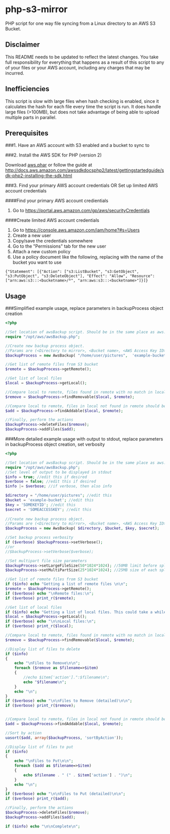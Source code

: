 php-s3-mirror
=============

PHP script for one way file syncing from a Linux directory to an AWS S3 Bucket. 

Disclaimer
-----------
This README needs to be updated to reflect the latest changes. 
You take full responsibility for everything that happens as a result of this script to any of your files or your AWS account, including any charges that may be incurred.

Inefficiencies
--------------
This script is slow with large files when hash checking is enabled, since it calculates the hash for each file every time the script is run. It does handle large files (>100MB), but does not take advantage of being able to upload multiple parts in parallel. 

Prerequisites
-------------

###1. Have an AWS account with S3 enabled and a bucket to sync to

###2. Install the AWS SDK for PHP (version 2)

Download [aws.phar](http://pear.amazonwebservices.com/get/aws.phar)  or follow the guide at http://docs.aws.amazon.com/awssdkdocsphp2/latest/gettingstartedguide/sdk-php2-installing-the-sdk.html

###3. Find your primary AWS account credentials OR Set up limited AWS account credentials

####Find your primary AWS account credientials
1. Go to https://portal.aws.amazon.com/gp/aws/securityCredentials

####Create limited AWS account credentials
1. Go to https://console.aws.amazon.com/iam/home?#s=Users
2. Create a new user
3. Copy/save the credentials somewhere
4. Go to the "Permissions" tab for the new user
5. Attach a new custom policy
6. Use a policy document like the following, replacing <bucketname> with the name of the bucket you want to use
```
{"Statement": [{"Action": ["s3:ListBucket", "s3:GetObject", "s3:PutObject", "s3:DeleteObject"], "Effect": "Allow", "Resource": ["arn:aws:s3:::<bucketname>/*", "arn:aws:s3:::<bucketname>"]}]}
```


Usage 
-----


###Simplified example usage, replace parameters in backupProcess object creation

```php
<?php

//Set location of awsBackup script. Should be in the same place as aws.phar
require "/opt/aws/awsBackup.php";

//Create new backup process object. 
//Params are (<Directory to mirror>, <Bucket name>, <AWS Access Key ID>, <AWS Secret Access Key>). Edit these to match your values
$backupProcess = new AwsBackup( "/home/user/pictures",  'example-bucket', 'SOMEKEYID',  'SOMEACCESSKEY');                                                                      

//Get list of remote files from S3 bucket
$remote = $backupProcess->getRemote();

//Get list of local files
$local = $backupProcess->getLocal();

//Compare local to remote, files found in remote with no match in local should be deleted
$remove = $backupProcess->findRemovable($local, $remote);

//Compare local to remote, files in local not found in remote should be added. Files with different hash should be updated
$add = $backupProcess->findAddable($local, $remote);

//Finally, perform the actions
$backupProcess->deleteFiles($remove);
$backupProcess->addFiles($add);
```


###More detailed example usage with output to stdout, replace parameters in backupProcess object creation, set verbosity
```php
<?php

//Set location of awsBackup script. Should be in the same place as aws.phar
require "/opt/aws/awsBackup.php";
//Set level of output to be displayed in stdout
$info = true; //edit this if desired
$verbose = false; //edit this if desired
$info |= $verbose; //if verbose, then also info

$directory = "/home/user/pictures"; //edit this
$bucket = 'example-bucket'; //edit this
$key = 'SOMEKEYID'; //edit this
$secret = 'SOMEACCESSKEY'; //edit this
                                                                                                                                                                               
//Create new backup process object. 
//Params are (<Directory to mirror>, <Bucket name>, <AWS Access Key ID>, <AWS Secret Access Key>)
$backupProcess = new AwsBackup( $directory, $bucket, $key, $secret);

//Set backup process verbosity
if ($verbose) $backupProcess->setVerbose();
//or
//$backupProcess->setVerbose($verbose);

//Set multipart file size parameters
$backupProcess->setLargeFileSize(50*1024*1024); //50MB limit before splitting into multiple parts
$backupProcess->setMultiPartSize(25*1024*1024); //25MB size of each split part

//Get list of remote files from S3 bucket
if ($info) echo "Getting a list of remote files \n\n";
$remote = $backupProcess->getRemote();
if ($verbose) echo "\nRemote files:\n";
if ($verbose) print_r($remote);

//Get list of local files
if ($info) echo "Getting a list of local files. This could take a while. \n\n";
$local = $backupProcess->getLocal();
if ($verbose) echo "\n\nLocal files:\n";
if ($verbose) print_r($local);

//Compare local to remote, files found in remote with no match in local should be deleted
$remove = $backupProcess->findRemovable($local, $remote);

//Display list of files to delete
if ($info)
{
	echo "\nFiles to Remove\n\n";
	foreach ($remove as $filename=>$item)
	{
		//echo $item['action'].":$filename\n";
		echo "$filename\n";
	}
	echo "\n";
}
if ($verbose) echo "\n\nFiles to Remove (detailed)\n\n";
if ($verbose) print_r($remove);


//Compare local to remote, files in local not found in remote should be added. Files with different hash should be updated
$add = $backupProcess->findAddable($local, $remote);

//Sort by action
uasort($add, array($backupProcess, 'sortByAction'));

//Display list of files to put
if ($info)
{
	echo "\nFiles to Put\n\n";
	foreach ($add as $filename=>$item)
	{
		echo $filename . " (" . $item['action'] . ")\n";
	}
	echo "\n";
}
if ($verbose) echo "\n\nFiles to Put (detailed)\n\n";
if ($verbose) print_r($add);

//Finally, perform the actions
$backupProcess->deleteFiles($remove);
$backupProcess->addFiles($add);

if ($info) echo "\n\nComplete\n";
```

